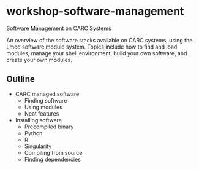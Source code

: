 # workshop-software-management
Software Management on CARC Systems

An overview of the software stacks available on CARC systems, using the Lmod software module system. Topics include how to find and load modules, manage your shell environment, build your own software, and create your own modules.

## Outline
- CARC managed software
    - Finding software
    - Using modules
    - Neat features
- Installing software
    - Precompiled binary
    - Python
    - R
    - Singularity
    - Compiling from source
    - Finding dependencies
